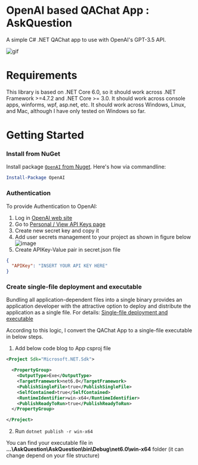 # OpenAI based QAChat App : AskQuestion
A simple C# .NET QAChat app to use with OpenAI's GPT-3.5 API.

![gif](https://user-images.githubusercontent.com/34706028/213882005-78262cde-b02f-4345-b170-5ab4044e7a10.gif)

# Requirements
This library is based on .NET Core 6.0, so it should work across .NET Framework >=4.7.2 and .NET Core >= 3.0. It should work across console apps, winforms, wpf, asp.net, etc. 
It should work across Windows, Linux, and Mac, although I have only tested on Windows so far.

# Getting Started

### Install from NuGet

Install package [`OpenAI` from Nuget](https://www.nuget.org/packages/OpenAI/).  Here's how via commandline:
```powershell
Install-Package OpenAI
```
### Authentication
To provide Authentication to OpenAI:

1. Log in [OpenAI web site](https://beta.openai.com/)
2. Go to [Personal / View API Keys page ](https://beta.openai.com/account/api-keys)
3. Create new secret key and copy it
4. Add user secrets management to your project as shown in figure below
![image](https://user-images.githubusercontent.com/34706028/213882551-e9f1ac25-fb47-43f3-b4f0-9075d9b23943.png)
5. Create APIKey-Value pair in secret.json file

```json 
{ 
  "APIKey": "INSERT YOUR API KEY HERE"  
} 
```

### Create single-file deployment and executable
Bundling all application-dependent files into a single binary provides an application developer with the attractive 
option to deploy and distribute the application as a single file. For details: [Single-file deployment and executable](https://learn.microsoft.com/en-us/dotnet/core/deploying/single-file/overview?WT.mc_id=DX-MVP-5004571&tabs=cli) 

According to this logic, I convert the QAChat App to a single-file executable in below steps. 


1. Add below code blog to App csproj file
```xml
<Project Sdk="Microsoft.NET.Sdk">

  <PropertyGroup>
    <OutputType>Exe</OutputType>
    <TargetFramework>net6.0</TargetFramework>
    <PublishSingleFile>true</PublishSingleFile>
    <SelfContained>true</SelfContained>
    <RuntimeIdentifier>win-x64</RuntimeIdentifier>
    <PublishReadyToRun>true</PublishReadyToRun>
  </PropertyGroup>

</Project>
```
2. Run ```dotnet publish -r win-x64 ```

You can find your executable file in **...\AskQuestion\AskQuestion\bin\Debug\net6.0\win-x64** folder (it can change depend on your file structure)
